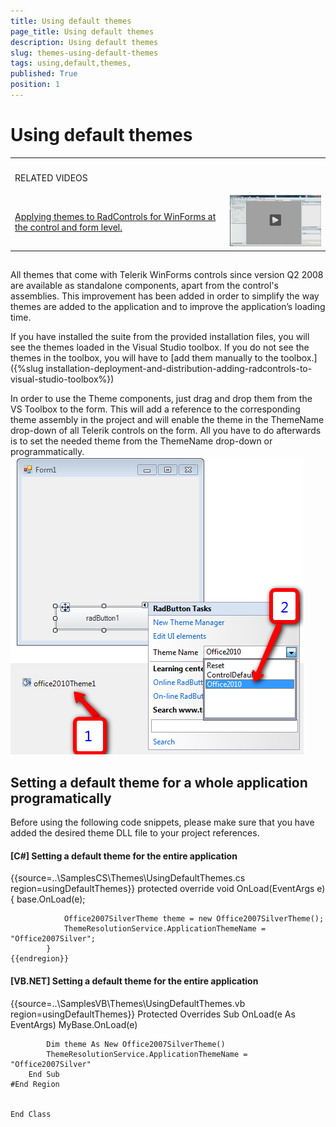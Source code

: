 ```yaml
---
title: Using default themes 
page_title: Using default themes 
description: Using default themes 
slug: themes-using-default-themes
tags: using,default,themes,
published: True
position: 1
---
```


# Using default themes 


<table><th><tr><td>

RELATED VIDEOS</td><td></td></tr></th><tr><td>

[Applying themes to RadControls for WinForms at the control and form level.](http://tv.telerik.com/watch/winforms/themes/radcontrols-winforms-theme)</td><td>![themes-using-default-themes 002](images/themes-using-default-themes002.png)</td></tr></table>

## 

All themes that come with Telerik WinForms controls since version Q2 2008 are available as standalone components, apart from the control's assemblies. This improvement has been added in order to simplify the way themes are added to the application and to improve the application’s loading time.

If you have installed the suite from the provided installation files, you will see the themes loaded 
        	in the Visual Studio toolbox. If you do not see the themes in the toolbox, you will have to
        [add them manually to the toolbox.]({%slug installation-deployment-and-distribution-adding-radcontrols-to-visual-studio-toolbox%})

In order to use the Theme components, just drag and drop them from the VS Toolbox to the form.
          This will add a reference to the corresponding theme assembly in the project and will enable the
          theme in the ThemeName drop-down of all Telerik controls on the form. All you have to do afterwards
          is to set the needed theme from the ThemeName drop-down or programmatically.
        ![](images/ThemesUsingTheDefaultThemes.png)

## Setting a default theme for a whole application programatically

Before using the following code snippets, please make sure that you have added the desired theme DLL file to your project references.

#### __[C#] Setting a default theme for the entire application__

{{source=..\SamplesCS\Themes\UsingDefaultThemes.cs region=usingDefaultThemes}}
	        protected override void OnLoad(EventArgs e)
	        {
	            base.OnLoad(e);
	
	            Office2007SilverTheme theme = new Office2007SilverTheme();
	            ThemeResolutionService.ApplicationThemeName = "Office2007Silver";
	        }
	{{endregion}}



#### __[VB.NET] Setting a default theme for the entire application__

{{source=..\SamplesVB\Themes\UsingDefaultThemes.vb region=usingDefaultThemes}}
	    Protected Overrides Sub OnLoad(e As EventArgs)
	        MyBase.OnLoad(e)
	
	        Dim theme As New Office2007SilverTheme()
	        ThemeResolutionService.ApplicationThemeName = "Office2007Silver"
	    End Sub
	#End Region
	
	
	End Class


